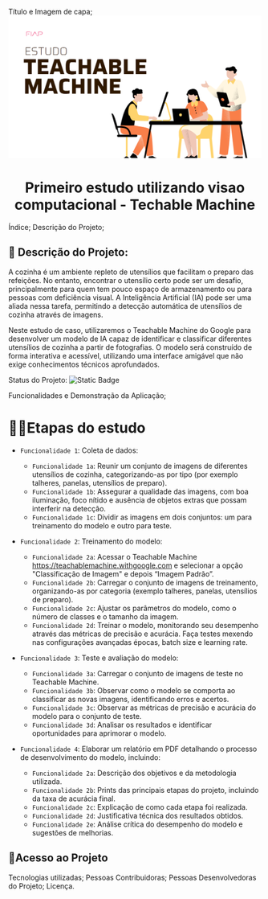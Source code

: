 Título e Imagem de capa;
![alt text](image.png)
<h1 align="center"> Primeiro estudo utilizando visao computacional - Techable Machine</h1>

Índice;
Descrição do Projeto;
## 📌 Descrição do Projeto:
A cozinha é um ambiente repleto de utensílios que facilitam o preparo das refeições. No entanto, encontrar o utensílio certo pode ser um desafio, principalmente para quem tem pouco espaço de armazenamento ou para pessoas com deficiência visual. A Inteligência Artificial (IA) pode ser uma aliada nessa tarefa, permitindo a detecção automática de utensílios de cozinha através de imagens.

Neste estudo de caso, utilizaremos o Teachable Machine do Google para desenvolver um modelo de IA capaz de identificar e classificar diferentes utensílios de cozinha a partir de fotografias. O modelo será construído de forma interativa e acessível, utilizando uma interface amigável que não exige conhecimentos técnicos aprofundados.

Status do Projeto:
![Static Badge](https://img.shields.io/badge/Status-Finished-green)

Funcionalidades e Demonstração da Aplicação;
# :hammer:📌Etapas do estudo
- `Funcionalidade 1`: Coleta de dados:

    - `Funcionalidade 1a`: Reunir um conjunto de imagens de diferentes utensílios de cozinha, categorizando-as por tipo (por exemplo talheres, panelas, utensílios de preparo).
    - `Funcionalidade 1b`: Assegurar a qualidade das imagens, com boa iluminação, foco nítido e ausência de objetos extras que possam interferir na detecção.
    - `Funcionalidade 1c`: Dividir as imagens em dois conjuntos: um para treinamento do modelo e outro para teste.

- `Funcionalidade 2`: Treinamento do modelo:

    - `Funcionalidade 2a`: Acessar o Teachable Machine <https://teachablemachine.withgoogle.com> e selecionar a opção "Classificação de Imagem" e depois “Imagem Padrão”.
    - `Funcionalidade 2b`: Carregar o conjunto de imagens de treinamento, organizando-as por categoria (exemplo talheres, panelas, utensílios de preparo).
    - `Funcionalidade 2c`: Ajustar os parâmetros do modelo, como o número de classes e o tamanho da imagem.
    - `Funcionalidade 2d`: Treinar o modelo, monitorando seu desempenho através das métricas de precisão e acurácia. Faça testes mexendo nas configurações avançadas épocas, batch size e learning rate.

- `Funcionalidade 3`: Teste e avaliação do modelo:

    - `Funcionalidade 3a`: Carregar o conjunto de imagens de teste no Teachable Machine.
    - `Funcionalidade 3b`: Observar como o modelo se comporta ao classificar as novas imagens, identificando erros e acertos.
    - `Funcionalidade 3c`: Observar as métricas de precisão e acurácia do modelo para o conjunto de teste.
    - `Funcionalidade 3d`: Analisar os resultados e identificar oportunidades para aprimorar o modelo.


- `Funcionalidade 4`: Elaborar um relatório em PDF detalhando o processo de desenvolvimento do modelo, incluindo:

     - `Funcionalidade 2a`: Descrição dos objetivos e da metodologia utilizada.
     - `Funcionalidade 2b`: Prints das principais etapas do projeto, incluindo da taxa de acurácia final.
     - `Funcionalidade 2c`: Explicação de como cada etapa foi realizada.
     - `Funcionalidade 2d`: Justificativa técnica dos resultados obtidos.
     - `Funcionalidade 2e`: Análise crítica do desempenho do modelo e sugestões de melhorias.

## 📌Acesso ao Projeto
Tecnologias utilizadas;
Pessoas Contribuidoras;
Pessoas Desenvolvedoras do Projeto;
Licença.
